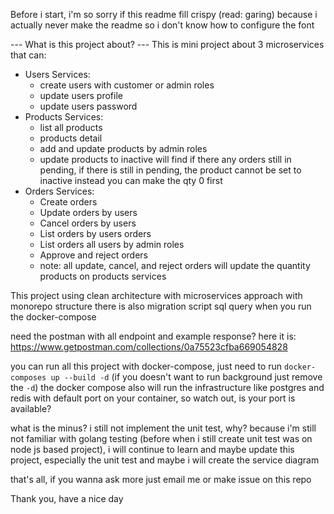 Before i start, i'm so sorry if this readme fill crispy (read: garing) because i actually never make the readme so i don't know how to configure the font

--- What is this project about? ---
This is mini project about 3 microservices that can:
- Users Services:
  - create users with customer or admin roles
  - update users profile
  - update users password
- Products Services:
  - list all products
  - products detail
  - add and update products by admin roles
  - update products to inactive will find if there any orders still in pending, if there is still in pending, the product cannot be set to inactive instead you can make the qty 0 first
- Orders Services:
  - Create orders
  - Update orders by users
  - Cancel orders by users
  - List orders by users orders
  - List orders all users by admin roles
  - Approve and reject orders
  - note: all update, cancel, and reject orders will update the quantity products on products services

This project using clean architecture with microservices approach with monorepo structure
there is also migration script sql query when you run the docker-compose

need the postman with all endpoint and example response? here it is: https://www.getpostman.com/collections/0a75523cfba669054828

you can run all this project with docker-compose, just need to run `docker-composes up --build -d` (if you doesn't want to run background just remove the `-d`) the docker compose also will run the infrastructure like postgres and redis with default port on your container, so watch out, is your port is available?

what is the minus? i still not implement the unit test, why? because i'm still not familiar with golang testing (before when i still create unit test was on node js based project), i will continue to learn and maybe update this project, especially the unit test and maybe i will create the service diagram

that's all, if you wanna ask more just email me or make issue on this repo

Thank you, have a nice day